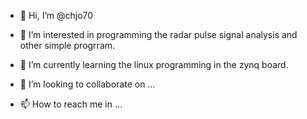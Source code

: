 - 👋 Hi, I’m @chjo70

- 👀 I’m interested in programming the radar pulse signal analysis and other simple progrram.
- 🌱 I’m currently learning the linux programming in the zynq board.
- 💞️ I’m looking to collaborate on ...
- 📫 How to reach me in ...

<!---
chjo70/chjo70 is a ✨ special ✨ repository because its `README.md` (this file) appears on your GitHub profile.
You can click the Preview link to take a look at your changes.
--->
